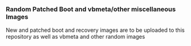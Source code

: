 ### Random Patched Boot and vbmeta/other miscellaneous Images
New and patched boot and recovery images are to be uploaded to this repository as well as vbmeta and other random images

